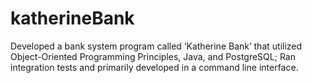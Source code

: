 # katherineBank
Developed a bank system program called ‘Katherine Bank’ that utilized Object-Oriented Programming Principles, Java, and PostgreSQL; Ran integration tests and primarily developed in a command line interface.

